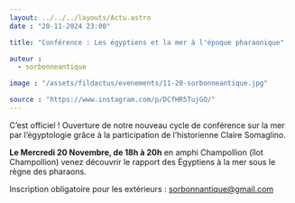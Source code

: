 ```yaml
---
layout: ../../../layouts/Actu.astro
date : "20-11-2024 23:00"

title: "Conférence : Les égyptiens et la mer à l'époque pharaonique"

auteur :
  - sorbonneantique

image : "/assets/fildactus/evenements/11-20-sorbonneantique.jpg"

source : "https://www.instagram.com/p/DCfHR5TujGO/"
---
```


C’est officiel ! Ouverture de notre nouveau cycle de conférence sur la mer par l’égyptologie grâce à la participation de l’historienne Claire Somaglino.

__Le Mercredi 20 Novembre, de 18h à 20h__ en amphi Champollion (îlot Champollion) venez découvrir le rapport des Égyptiens à la mer sous le règne des pharaons.

Inscription obligatoire pour les extérieurs : sorbonnantique@gmail.com